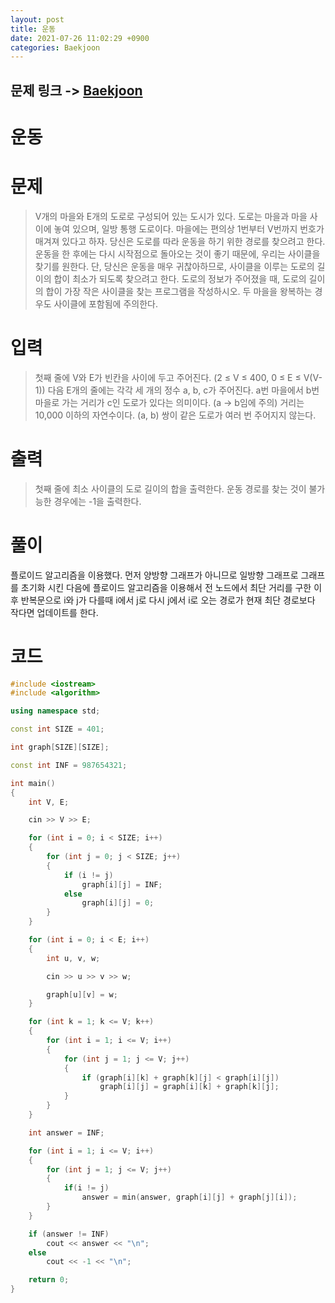 ```yaml
---
layout: post
title: 운동
date: 2021-07-26 11:02:29 +0900
categories: Baekjoon
---
```


## 문제 링크 -> [Baekjoon](https://www.acmicpc.net/problem/1956)
# 운동

# 문제
> V개의 마을와 E개의 도로로 구성되어 있는 도시가 있다. 도로는 마을과 마을 사이에 놓여 있으며, 일방 통행 도로이다. 마을에는 편의상 1번부터 V번까지 번호가 매겨져 있다고 하자. 당신은 도로를 따라 운동을 하기 위한 경로를 찾으려고 한다. 운동을 한 후에는 다시 시작점으로 돌아오는 것이 좋기 때문에, 우리는 사이클을 찾기를 원한다. 단, 당신은 운동을 매우 귀찮아하므로, 사이클을 이루는 도로의 길이의 합이 최소가 되도록 찾으려고 한다. 도로의 정보가 주어졌을 때, 도로의 길이의 합이 가장 작은 사이클을 찾는 프로그램을 작성하시오. 두 마을을 왕복하는 경우도 사이클에 포함됨에 주의한다.

# 입력
> 첫째 줄에 V와 E가 빈칸을 사이에 두고 주어진다. (2 ≤ V ≤ 400, 0 ≤ E ≤ V(V-1)) 다음 E개의 줄에는 각각 세 개의 정수 a, b, c가 주어진다. a번 마을에서 b번 마을로 가는 거리가 c인 도로가 있다는 의미이다. (a → b임에 주의) 거리는 10,000 이하의 자연수이다. (a, b) 쌍이 같은 도로가 여러 번 주어지지 않는다.

# 출력
> 첫째 줄에 최소 사이클의 도로 길이의 합을 출력한다. 운동 경로를 찾는 것이 불가능한 경우에는 -1을 출력한다.

# 풀이
플로이드 알고리즘을 이용했다. 먼저 양방향 그래프가 아니므로 일방향 그래프로 그래프를 초기화 시킨 다음에 플로이드 알고리즘을 이용해서 전 노드에서 최단 거리를 구한 이후 반복문으로 i와 j가 다를때 i에서 j로 다시 j에서 i로 오는 경로가 현재 최단 경로보다 작다면 업데이트를 한다.

# 코드
```c++
#include <iostream>
#include <algorithm>

using namespace std;

const int SIZE = 401;

int graph[SIZE][SIZE];

const int INF = 987654321;

int main()
{
	int V, E;

	cin >> V >> E;

	for (int i = 0; i < SIZE; i++)
	{
		for (int j = 0; j < SIZE; j++)
		{
			if (i != j)
				graph[i][j] = INF;
			else
				graph[i][j] = 0;
		}
	}

	for (int i = 0; i < E; i++)
	{
		int u, v, w;

		cin >> u >> v >> w;

		graph[u][v] = w;
	}

	for (int k = 1; k <= V; k++)
	{
		for (int i = 1; i <= V; i++)
		{
			for (int j = 1; j <= V; j++)
			{
				if (graph[i][k] + graph[k][j] < graph[i][j])
					graph[i][j] = graph[i][k] + graph[k][j];
			}
		}
	}

	int answer = INF;

	for (int i = 1; i <= V; i++)
	{
		for (int j = 1; j <= V; j++)
		{
			if(i != j)
				answer = min(answer, graph[i][j] + graph[j][i]);
		}
	}

	if (answer != INF)
		cout << answer << "\n";
	else
		cout << -1 << "\n";

	return 0;
}
```